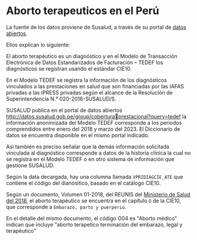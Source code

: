 # Aborto terapeuticos en el Perú

La fuente de los datos proviene de Susalud, a través de su portal de [datos abiertos](http://datos.susalud.gob.pe/group/cobertura-prestacional?query=tedef).

Ellos explican lo siguiente:

El aborto terapéutico es un diagnóstico y en el Modelo de Transacción Electrónica de Datos Estandarizados de Facturación – TEDEF los diagnósticos se registran usando el estándar CIE10. 

En el Modelo TEDEF se registra la información de los diagnósticos vinculados a las prestaciones en salud que son financiadas por las IAFAS privadas a las IPRESS privadas según el alcance de la Resolución de Superintendencia N.° 020-2016-SUSALUD/S. 

SUSALUD publica en el portal de datos abiertos http://datos.susalud.gob.pe/group/coberturaprestacional?query=tedef la información anonimizada del Modelo TEDEF corresponde a los periodos comprendidos entre enero del 2018 y marzo del 2023. El Diccionario de datos se encuentra disponible en el mismo portal indicado.

Así también es preciso señalar que la demás información solicitada vinculada al diagnóstico corresponde a datos de la historia clínica la cual no se registra en el Modelo TEDEF o en otro sistema de información que gestione SUSALUD.

Según la data decargada, hay una columna llamada `VPRIDIAGCIE_ATE` que contiene el código del dianósitico, basado en el catálogo CIE10. 

Según un documento, Volumen 01-2018, del REUNIS del [Ministerio de Salud del 2018](https://www.minsa.gob.pe/reunis/), el aborto terapéutico se encuentra en el capítulo `O` de la CIE10, que corresponde a `Embarazo, parto y puerperio`.

En el detalle del mismo documento, el código O04 es "Aborto médico" indican que incluye "aborto terapetico terminación del embarazo, legal y terapéutico"

